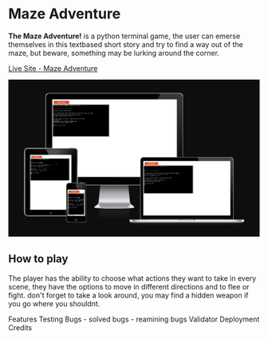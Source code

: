 # Maze Adventure
**The Maze Adventure!** is a python terminal game, the user can emerse themselves in this textbased short story and try to find a way out of the maze, but beware, something may be lurking around the corner.

[Live Site - Maze Adventure](https://mazeadventure.herokuapp.com/)

![amiresponsive](assets/images/amiresponsive.png)

## How to play
The player has the ability to choose what actions they want to take in every scene, they have the options to move in different directions and to flee or fight. don't forget to take a look around, you may find a hidden weapon if you go where you shouldnt.

Features
Testing
Bugs
    - solved bugs
    - reamining bugs
Validator
Deployment
Credits